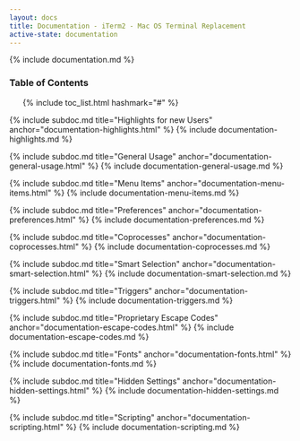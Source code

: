 ```yaml
---
layout: docs
title: Documentation - iTerm2 - Mac OS Terminal Replacement
active-state: documentation
---
```

{% include documentation.md %}

### Table of Contents
<UL>
{% include toc_list.html hashmark="#" %}
</UL>

{% include subdoc.md title="Highlights for new Users" anchor="documentation-highlights.html" %}
{% include documentation-highlights.md %}

{% include subdoc.md title="General Usage" anchor="documentation-general-usage.html" %}
{% include documentation-general-usage.md %}

{% include subdoc.md title="Menu Items" anchor="documentation-menu-items.html" %}
{% include documentation-menu-items.md %}

{% include subdoc.md title="Preferences" anchor="documentation-preferences.html" %}
{% include documentation-preferences.md %}

{% include subdoc.md title="Coprocesses" anchor="documentation-coprocesses.html" %}
{% include documentation-coprocesses.md %}

{% include subdoc.md title="Smart Selection" anchor="documentation-smart-selection.html" %}
{% include documentation-smart-selection.md %}

{% include subdoc.md title="Triggers" anchor="documentation-triggers.html" %}
{% include documentation-triggers.md %}

{% include subdoc.md title="Proprietary Escape Codes" anchor="documentation-escape-codes.html" %}
{% include documentation-escape-codes.md %}

{% include subdoc.md title="Fonts" anchor="documentation-fonts.html" %}
{% include documentation-fonts.md %}

{% include subdoc.md title="Hidden Settings" anchor="documentation-hidden-settings.html" %}
{% include documentation-hidden-settings.md %}

{% include subdoc.md title="Scripting" anchor="documentation-scripting.html" %}
{% include documentation-scripting.md %}


